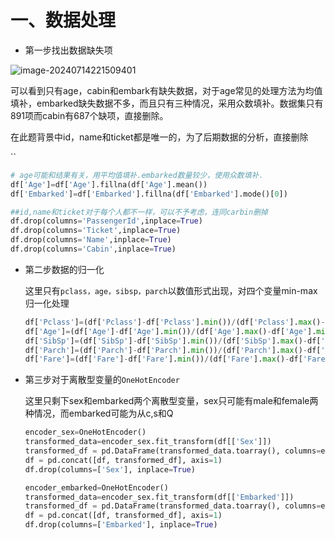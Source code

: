 # 一、数据处理

- 第一步找出数据缺失项

![image-20240714221509401](C:\Users\zy202\AppData\Roaming\Typora\typora-user-images\image-20240714221509401.png)

可以看到只有age，cabin和embark有缺失数据，对于age常见的处理方法为均值填补，embarked缺失数据不多，而且只有三种情况，采用众数填补。数据集只有891项而cabin有687个缺项，直接删除。

在此题背景中id，name和ticket都是唯一的，为了后期数据的分析，直接删除

``

```python
# age可能和结果有关，用平均值填补.embarked数量较少，使用众数填补.
df['Age']=df['Age'].fillna(df['Age'].mean())
df['Embarked']=df['Embarked'].fillna(df['Embarked'].mode()[0])

##id,name和ticket对于每个人都不一样，可以不予考虑，连同carbin删掉
df.drop(columns='PassengerId',inplace=True)
df.drop(columns='Ticket',inplace=True)
df.drop(columns='Name',inplace=True)
df.drop(columns='Cabin',inplace=True)

```

- 第二步数据的归一化

  这里只有`pclass，age，sibsp，parch`以数值形式出现，对四个变量min-max归一化处理

  ```python
  df['Pclass']=(df['Pclass']-df['Pclass'].min())/(df['Pclass'].max()-df['Pclass'].min())
  df['Age']=(df['Age']-df['Age'].min())/(df['Age'].max()-df['Age'].min())
  df['SibSp']=(df['SibSp']-df['SibSp'].min())/(df['SibSp'].max()-df['SibSp'].min())
  df['Parch']=(df['Parch']-df['Parch'].min())/(df['Parch'].max()-df['Parch'].min())
  df['Fare']=(df['Fare']-df['Fare'].min())/(df['Fare'].max()-df['Fare'].min())
  ```

- 第三步对于离散型变量的`OneHotEncoder`

  这里只剩下sex和embarked两个离散型变量，sex只可能有male和female两种情况，而embarked可能为从c,s和Q

  ```python
  encoder_sex=OneHotEncoder()
  transformed_data=encoder_sex.fit_transform(df[['Sex']])
  transformed_df = pd.DataFrame(transformed_data.toarray(), columns=encoder_sex.get_feature_names_out(['Sex']))
  df = pd.concat([df, transformed_df], axis=1)
  df.drop(columns=['Sex'], inplace=True)
  
  encoder_embarked=OneHotEncoder()
  transformed_data=encoder_sex.fit_transform(df[['Embarked']])
  transformed_df = pd.DataFrame(transformed_data.toarray(), columns=encoder_sex.get_feature_names_out(['Embarked']))
  df = pd.concat([df, transformed_df], axis=1)
  df.drop(columns=['Embarked'], inplace=True)
  ```

